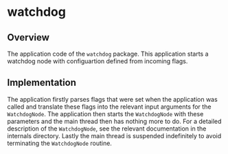 # watchdog

## Overview
The application code of the `watchdog` package. This application starts a 
watchdog node with configuartion defined from incoming flags.

## Implementation
The application firstly parses flags that were set when the application was 
called and translate these flags into the relevant input arguments for the 
`WatchdogNode`. The application then starts the `WatchdogNode` with these 
parameters and the main thread then has nothing more to do. For a detailed 
description of the `WatchdogNode`, see the relevant documentation in the 
internals directory. Lastly the main thread is suspended indefinitely to avoid 
terminating the `WatchdogNode` routine.
